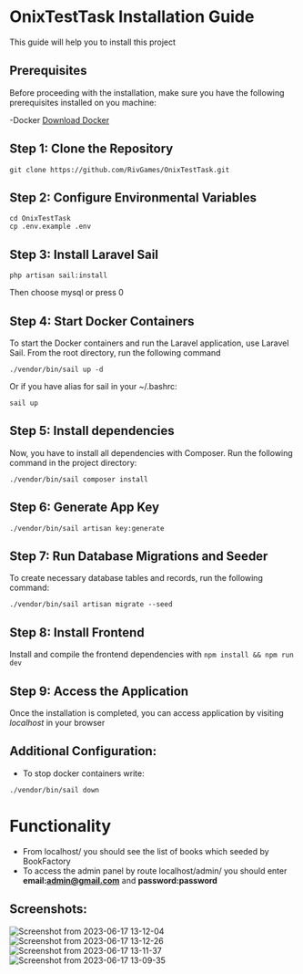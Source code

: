 # OnixTestTask Installation Guide

This guide will help you to install this project

## Prerequisites

Before proceeding with the installation, make sure you have the following prerequisites installed on you machine:

-Docker [Download Docker](https://www.docker.com/get-started)

## Step 1: Clone the Repository

```
git clone https://github.com/RivGames/OnixTestTask.git
```

## Step 2: Configure Environmental Variables

```
cd OnixTestTask
cp .env.example .env
```
## Step 3: Install Laravel Sail
```
php artisan sail:install
```
Then choose mysql or press 0

## Step 4: Start Docker Containers
To start the Docker containers and run the Laravel application, use Laravel Sail. From the root directory,
run the following command
```
./vendor/bin/sail up -d
```
Or if you have alias for sail in your ~/.bashrc:
```
sail up
```

## Step 5: Install dependencies
Now, you have to install all dependencies with Composer. Run the following command in the project directory:
```
./vendor/bin/sail composer install
```

## Step 6: Generate App Key
```
./vendor/bin/sail artisan key:generate
```

## Step 7: Run Database Migrations and Seeder
To create necessary database tables and records, run the following command:
```
./vendor/bin/sail artisan migrate --seed
``` 
## Step 8: Install Frontend
Install and compile the frontend dependencies with ```npm install && npm run dev```

## Step 9: Access the Application 
Once the installation is completed, you can access application by visiting 
_localhost_ in your browser

## Additional Configuration:
- To stop docker containers write:
```
./vendor/bin/sail down
```

# Functionality
- From localhost/ you should see the list of books which seeded by BookFactory
- To access the admin panel by route localhost/admin/ you should enter **email:admin@gmail.com** and **password:password**

## Screenshots:
![Screenshot from 2023-06-17 13-12-04](https://github.com/RivGames/OnixTestTask/assets/82283436/0aaf8e20-ccdc-41d5-b4e3-792c9b63cb08)
![Screenshot from 2023-06-17 13-12-26](https://github.com/RivGames/OnixTestTask/assets/82283436/7156a410-f1c9-4a79-901b-42a26ab936cd)
![Screenshot from 2023-06-17 13-11-37](https://github.com/RivGames/OnixTestTask/assets/82283436/127db8b1-f935-4717-8b99-7f8f1ec7dc22)
![Screenshot from 2023-06-17 13-09-35](https://github.com/RivGames/OnixTestTask/assets/82283436/a7a9a227-1009-4aa2-abc4-c1ca3cfd204d)
